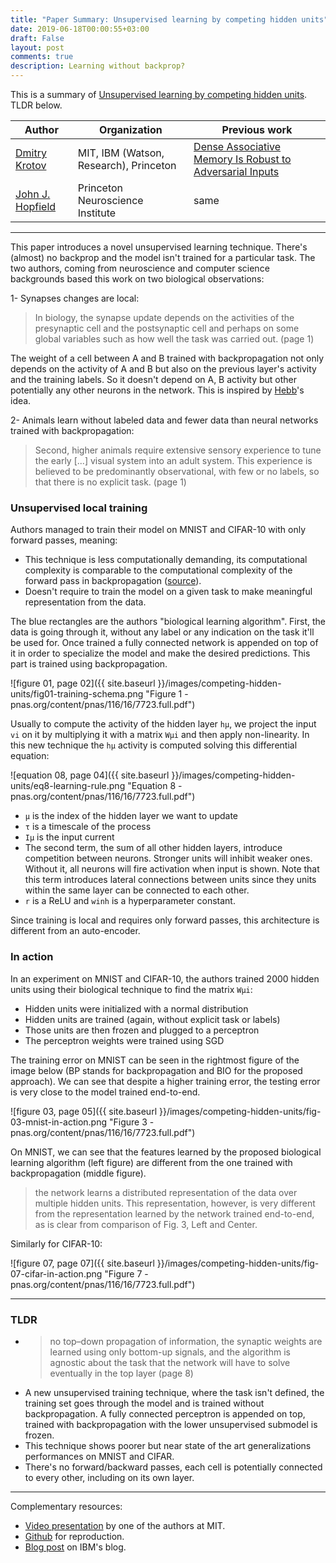 ```yaml
---
title: "Paper Summary: Unsupervised learning by competing hidden units"
date: 2019-06-18T00:00:55+03:00
draft: False
layout: post
comments: true
description: Learning without backprop?
---
```


This is a summary of [Unsupervised learning by competing hidden units](https://www.pnas.org/content/pnas/116/16/7723.full.pdf). TLDR below.

| Author | Organization | Previous work |
| ---    |  ----        | ------         |
| [Dmitry Krotov](https://researcher.watson.ibm.com/researcher/view.php?person=ibm-krotov) | MIT, IBM (Watson, Research), Princeton | [Dense Associative Memory Is Robust to Adversarial Inputs](https://arxiv.org/abs/1701.00939) |
| [John J. Hopfield](http://pni.princeton.edu/john-hopfield) | Princeton Neuroscience Institute| same |

---

This paper introduces a novel unsupervised learning technique. There's (almost) no backprop and the model isn't trained for a particular task. The two authors, coming from neuroscience and computer science backgrounds based this work on two biological observations:

1- Synapses changes are local:

> In biology, the synapse update depends on the activities of the presynaptic cell and the postsynaptic cell and perhaps on some global variables such as how well the task was carried out. (page 1)

The weight of a cell between A and B trained with backpropagation not only depends on the activity of A and B but also on the previous layer's activity and the training labels. So it doesn't depend on A, B activity but other potentially any other neurons in the network. This is inspired by [Hebb](https://en.wikipedia.org/wiki/Hebbian_theory)'s idea.

2- Animals learn without labeled data and fewer data than neural networks trained with backpropagation:

> Second, higher animals require extensive sensory experience to tune the early [...] visual system into an adult system. This experience is believed to be predominantly observational, with few or no labels, so that there is no explicit task. (page 1)

### Unsupervised local training

Authors managed to train their model on MNIST and CIFAR-10 with only forward passes, meaning:
- This technique is less computationally demanding, its computational complexity is comparable to the computational complexity of the forward pass in backpropagation ([source](https://youtu.be/4lY-oAY0aQU?t=1581)).
- Doesn't require to train the model on a given task to make meaningful representation from the data.

The blue rectangles are the authors "biological learning algorithm". First, the data is going through it, without any label or any indication on the task it'll be used for. Once trained a fully connected network is appended on top of it in order to specialize the model and make the desired predictions. This part is trained using backpropagation.

![figure 01, page 02]({{ site.baseurl }}/images/competing-hidden-units/fig01-training-schema.png "Figure 1 - pnas.org/content/pnas/116/16/7723.full.pdf")

Usually to compute the activity of the hidden layer `hμ`, we project the input `vi` on it by multiplying it with a matrix `Wμi` and then apply non-linearity. In this new technique the `hμ` activity is computed solving this differential equation:

![equation 08, page 04]({{ site.baseurl }}/images/competing-hidden-units/eq8-learning-rule.png "Equation 8 - pnas.org/content/pnas/116/16/7723.full.pdf")

- `μ` is the index of the hidden layer we want to update
- `τ` is a timescale of the process
- `Iμ` is the input current
- The second term, the sum of all other hidden layers, introduce competition between neurons. Stronger units will inhibit weaker ones. Without it, all neurons will fire activation when input is shown. Note that this term introduces lateral connections between units since they units within the same layer can be connected to each other.
- `r` is a ReLU and `winh` is a hyperparameter constant.

Since training is local and requires only forward passes, this architecture is different from an auto-encoder.

### In action

In an experiment on MNIST and CIFAR-10, the authors trained 2000 hidden units using their biological technique to find the matrix `Wμi`:

- Hidden units were initialized with a normal distribution
- Hidden units are trained (again, without explicit task or labels)
- Those units are then frozen and plugged to a perceptron
- The perceptron weights were trained using SGD

The training error on MNIST can be seen in the rightmost figure of the image below (BP stands for backpropagation and BIO for the proposed approach). We can see that despite a higher training error, the testing error is very close to the model trained end-to-end.

![figure 03, page 05]({{ site.baseurl }}/images/competing-hidden-units/fig-03-mnist-in-action.png "Figure 3 - pnas.org/content/pnas/116/16/7723.full.pdf")

On MNIST, we can see that the features learned by the proposed biological learning algorithm (left figure) are different from the one trained with backpropagation (middle figure).

> the network learns a distributed representation of the
data over multiple hidden units. This representation, however, is
very different from the representation learned by the network
trained end-to-end, as is clear from comparison of Fig. 3, Left
and Center.

Similarly for CIFAR-10:

![figure 07, page 07]({{ site.baseurl }}/images/competing-hidden-units/fig-07-cifar-in-action.png "Figure 7 - pnas.org/content/pnas/116/16/7723.full.pdf")

----

### TLDR

- > no top–down propagation of information, the synaptic weights are learned using only bottom-up signals, and the algorithm is agnostic about the task that the network will have to solve eventually in the top layer (page 8)
- A new unsupervised training technique, where the task isn't defined, the training set goes through the model and is trained without backpropagation. A fully connected perceptron is appended on top, trained with backpropagation with the lower unsupervised submodel is frozen.
- This technique shows poorer but near state of the art generalizations performances on MNIST and CIFAR.
- There's no forward/backward passes, each cell is potentially connected to every other, including on its own layer.


----

Complementary resources:

- [Video presentation](https://www.youtube.com/watch?v=4lY-oAY0aQU)  by one of the authors at MIT.
- [Github](https://github.com/DimaKrotov/Biological_Learning/blob/master/Unsupervised_learning_algorithm_MNIST.ipynb) for reproduction.
- [Blog post](https://www.ibm.com/blogs/research/2019/04/biological-algorithm/) on IBM's blog.
